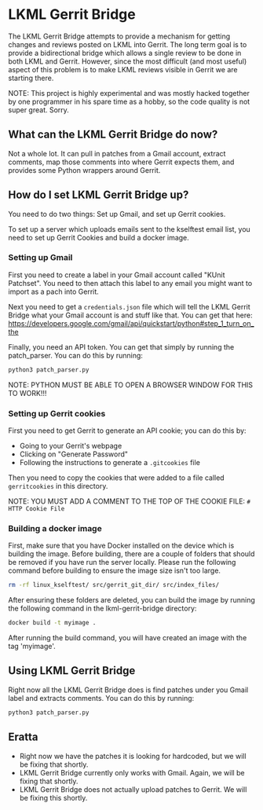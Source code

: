 # LKML Gerrit Bridge

The LKML Gerrit Bridge attempts to provide a mechanism for getting changes and
reviews posted on LKML into Gerrit. The long term goal is to provide a
bidirectional bridge which allows a single review to be done in both LKML and
Gerrit. However, since the most difficult (and most useful) aspect of this
problem is to make LKML reviews visible in Gerrit we are starting there.

NOTE: This project is highly experimental and was mostly hacked together by one
programmer in his spare time as a hobby, so the code quality is not super great.
Sorry.

## What can the LKML Gerrit Bridge do now?

Not a whole lot. It can pull in patches from a Gmail account, extract comments,
map those comments into where Gerrit expects them, and provides some Python
wrappers around Gerrit.

## How do I set LKML Gerrit Bridge up?

You need to do two things: Set up Gmail, and set up Gerrit cookies.

To set up a server which uploads emails sent to the kselftest email list, you
need to set up Gerrit Cookies and build a docker image.

### Setting up Gmail

First you need to create a label in your Gmail account called "KUnit Patchset".
You need to then attach this label to any email you might want to import as a
pach into Gerrit.

Next you need to get a `credentials.json` file which will tell the LKML Gerrit
Bridge what your Gmail account is and stuff like that. You can get that here:
https://developers.google.com/gmail/api/quickstart/python#step_1_turn_on_the

Finally, you need an API token. You can get that simply by running the
patch\_parser. You can do this by running:

```bash
python3 patch_parser.py
```

NOTE: PYTHON MUST BE ABLE TO OPEN A BROWSER WINDOW FOR THIS TO WORK!!!

### Setting up Gerrit cookies

First you need to get Gerrit to generate an API cookie; you can do this by:

- Going to your Gerrit's webpage
- Clicking on "Generate Password"
- Following the instructions to generate a `.gitcookies` file

Then you need to copy the cookies that were added to a file called
`gerritcookies` in this directory.

NOTE: YOU MUST ADD A COMMENT TO THE TOP OF THE COOKIE FILE: `# HTTP Cookie File`

### Building a docker image

First, make sure that you have Docker installed on the device which is building
the image. Before building, there are a couple of folders that should be
removed if you have run the server locally. Please run the following command
before building to ensure the image size isn't too large.
```bash
rm -rf linux_kselftest/ src/gerrit_git_dir/ src/index_files/
```

After ensuring these folders are deleted, you can build the image by running the
following command in the lkml-gerrit-bridge directory:
```bash
docker build -t myimage .
```
After running the build command, you will have created an image with the tag
'myimage'.

## Using LKML Gerrit Bridge

Right now all the LKML Gerrit Bridge does is find patches under you Gmail label
and extracts comments. You can do this by running:

```bash
python3 patch_parser.py
```

## Eratta

- Right now we have the patches it is looking for hardcoded, but we will be
  fixing that shortly.
- LKML Gerrit Bridge currently only works with Gmail. Again, we will be fixing
  that shortly.
- LKML Gerrit Bridge does not actually upload patches to Gerrit. We will be
  fixing this shortly.

